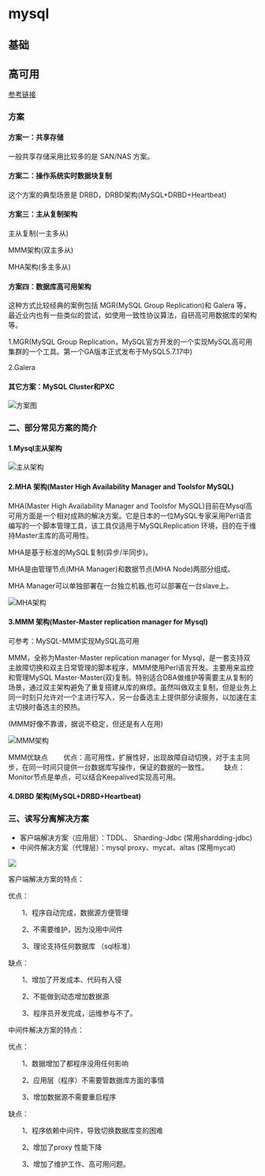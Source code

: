 # mysql

## 基础


## 高可用

[参考链接](https://www.cnblogs.com/rouqinglangzi/p/10921982.html)

### 方案

#### 方案一：共享存储
一般共享存储采用比较多的是 SAN/NAS 方案。

#### 方案二：操作系统实时数据块复制
这个方案的典型场景是 DRBD，DRBD架构(MySQL+DRBD+Heartbeat)

#### 方案三：主从复制架构
主从复制(一主多从)

MMM架构(双主多从)

MHA架构(多主多从)

#### 方案四：数据库高可用架构

这种方式比较经典的案例包括 MGR(MySQL Group Replication)和 Galera 等，最近业内也有一些类似的尝试，如使用一致性协议算法，自研高可用数据库的架构等。

1.MGR(MySQL Group Replication，MySQL官方开发的一个实现MySQL高可用集群的一个工具。第一个GA版本正式发布于MySQL5.7.17中)

2.Galera


#### 其它方案：MySQL Cluster和PXC


![方案图](https://pic2.zhimg.com/v2-b7c3b1826ed555d03fc77a40a61c04cd_b.jpg)

### 二、部分常见方案的简介

#### 1.Mysql主从架构

![主从架构](https://pic1.zhimg.com/v2-12e7074fb005ca86a08b8c16b9386c4c_b.jpg)

#### 2.MHA 架构(Master High Availability Manager and Toolsfor MySQL)

MHA(Master High Availability Manager and Toolsfor MySQL)目前在Mysql高可用方面是一个相对成熟的解决方案。它是日本的一位MySQL专家采用Perl语言编写的一个脚本管理工具，该工具仅适用于MySQLReplication 环境，目的在于维持Master主库的高可用性。

MHA是基于标准的MySQL复制(异步/半同步)。

MHA是由管理节点(MHA Manager)和数据节点(MHA Node)两部分组成。

MHA Manager可以单独部署在一台独立机器,也可以部署在一台slave上。

![MHA架构](https://pic2.zhimg.com/v2-8b64ed083048bef3eaa58d902c7ec9ad_b.jpg)

#### 3.MMM 架构(Master-Master replication manager for Mysql)
可参考：MySQL-MMM实现MySQL高可用

MMM，全称为Master-Master replication manager for Mysql，是一套支持双主故障切换和双主日常管理的脚本程序，MMM使用Perl语言开发。主要用来监控和管理MySQL Master-Master(双)复制。特别适合DBA做维护等需要主从复制的场景，通过双主架构避免了重复搭建从库的麻烦。虽然叫做双主复制，但是业务上同一时刻只允许对一个主进行写入，另一台备选主上提供部分读服务，以加速在主主切换时备选主的预热。

(MMM好像不靠谱，据说不稳定，但还是有人在用)

![MMM架构](https://pic2.zhimg.com/v2-9dcca4e963f5f4728224b39c3fa410a5_b.jpg)

MMM优缺点
　　优点：高可用性，扩展性好，出现故障自动切换，对于主主同步，在同一时间只提供一台数据库写操作，保证的数据的一致性。
　　缺点：Monitor节点是单点，可以结合Keepalived实现高可用。

#### 4.DRBD 架构(MySQL+DRBD+Heartbeat)

### 三、读写分离解决方案

- 客户端解决方案（应用层）：TDDL、 Sharding-Jdbc (常用shardding-jdbc)
- 中间件解决方案（代理层）：mysql proxy、mycat、altas (常用mycat)

![](https://pic4.zhimg.com/v2-c44381145ae2cfd91223d86b57e54ddb_b.jpg)

客户端解决方案的特点：

优点：

　　1、程序自动完成，数据源方便管理

　　2、不需要维护，因为没用中间件

　　3、理论支持任何数据库 （sql标准）

缺点：

　　1、增加了开发成本、代码有入侵

　　2、不能做到动态增加数据源

　　3、程序员开发完成，运维参与不了。

中间件解决方案的特点：

优点：

　　1、数据增加了都程序没用任何影响

　　2、应用层（程序）不需要管数据库方面的事情

　　3、增加数据源不需要重启程序

缺点：

　　1、程序依赖中间件，导致切换数据库变的困难

　　2、增加了proxy 性能下降

　　3、增加了维护工作、高可用问题。